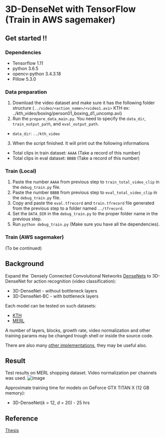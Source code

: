 # 3D-DenseNet with TensorFlow (Train in AWS sagemaker)

## Get started !!
### Dependencies
- Tensorflow 1.11
- python 3.6.5
- opencv-python 3.4.3.18
- Pillow 5.3.0 

### Data preparation
1. Download the video dataset and make sure it has the following folder structure (`../video/<action_name>/<video1.avi>` KTH ex: ../kth_video/boxing/person01_boxing_d1_uncomp.avi)
2. Run the `prepare_data_main.py`. You need to specify the `data_dir`, `train_output_path`, and `eval_output_path`. 
  - `data_dir`: `../kth_video`
3. When the script finished. It will print out the following informations
  - Total clips in train dataset: `AAAA` (Take a record of this number)
  - Total clips in eval dataset: `BBBB` (Take a record of this number)

### Train (Local)
1. Paste the number `AAAA` from previous step to `train_total_video_clip` in the `debug_train.py` file.
2. Paste the number `BBBB` from previous step to `eval_total_video_clip` in the `debug_train.py` file.
3. Copy and paste the `eval.tfrecord` and `train.tfrecord` file generated from the previous step to a folder named `../tfrecord`.
4. Set the `DATA_DIR` in the `debug_train.py` to the proper folder name in the previous step.
5. Run `python debug_train.py` (Make sure you have all the dependencies).

### Train (AWS sagemaker)
(To be continued)

## Background
Expand the `Densely Connected Convolutional Networks [DenseNets](https://arxiv.org/abs/1608.06993) to 3D-DenseNet for action recognition (video classification):

- 3D-DenseNet - without bottleneck layers
- 3D-DenseNet-BC - with bottleneck layers

Each model can be tested on such datasets:

- [KTH](http://www.nada.kth.se/cvap/actions/)
- [MERL](http://www.merl.com/demos/merl-shopping-dataset)

A number of layers, blocks, growth rate, video normalization and other training params may be changed trough shell or inside the source code.

There are also many [other implementations](https://github.com/liuzhuang13/DenseNet), they may be useful also.

## Result

Test results on MERL shopping dataset. Video normalization per channels was used.
![image](/fig/result.png)


Approximate training time for models on GeForce GTX TITAN X (12 GB memory):

- 3D-DenseNet(*k* = 12, *d* = 20) - 25 hrs

## Reference

[Thesis](https://ruor.uottawa.ca/bitstream/10393/36739/1/Gu_Dongfeng_2017_thesis.pdf)
